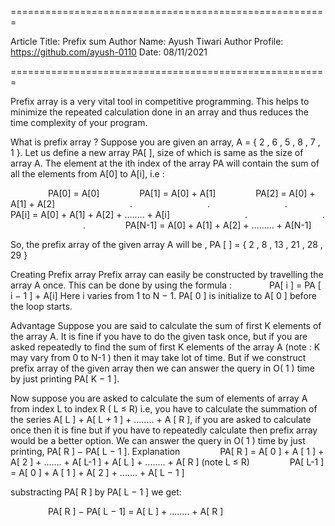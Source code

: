 
=======================================================

Article Title: Prefix sum
Author Name: Ayush Tiwari
Author Profile: https://github.com/ayush-0110
Date: 08/11/2021

=======================================================

Prefix array is a very vital tool in competitive programming. This helps to minimize the repeated calculation done in an array and thus reduces the time complexity of your program.

What is prefix array ?
Suppose you are given an array, A = { 2 , 6 , 5 , 8 , 7 , 1 }. Let us define a new array PA[ ], size of which is same as the size of array A. The element at the ith index of the array PA will contain the sum of all the elements from A[0] to A[i], i.e :

     PA[0] = A[0]
     PA[1] = A[0] + A[1]
     PA[2] = A[0] + A[1] + A[2]
         .
         .
         .
     PA[i] = A[0] + A[1] + A[2] + ........ + A[i]
         .
         .
         .
     PA[N-1] = A[0] + A[1] + A[2] + ......... + A[N-1]

So, the prefix array of the given array A will be , PA [ ] = { 2 , 8 , 13 , 21 , 28 , 29 }

Creating Prefix array
Prefix array can easily be constructed by travelling the array A once. This can be done by using the formula :
    PA[ i ] = PA [ i − 1 ] + A[i]
Here i varies from 1 to N − 1. PA[ 0 ] is initialize to A[ 0 ] before the loop starts.

Advantage
Suppose you are said to calculate the sum of first K elements of the array A. It is fine if you have to do the given task once, but if you are asked repeatedly to find the sum of first K elements of the array A (note : K may vary from 0 to N-1 ) then it may take lot of time. But if we construct prefix array of the given array then we can answer the query in O( 1 ) time by just printing PA[ K − 1 ].

Now suppose you are asked to calculate the sum of elements of array A from index L to index R ( L ≤ R) i.e, you have to calculate the summation of the series A[ L ] + A[ L + 1 ] + ........ + A [ R ], if you are asked to calculate once then it is fine but if you have to repeatedly calculate then prefix array would be a better option. We can answer the query in O( 1 ) time by just printing, PA[ R ] − PA[ L − 1 ].
Explanation
     PA[ R ] = A[ 0 ] + A [ 1 ] + A[ 2 ] + ....... + A[ L-1 ] + A[ L ] + ........ + A[ R ] (note L ≤ R)
     PA[ L-1 ] = A[ 0 ] + A [ 1 ] + A[ 2 ] + ....... + A[ L − 1 ]

substracting PA[ R ] by PA[ L − 1 ] we get:

     PA[ R ] − PA[ L − 1] = A[ L ] + ........ + A[ R ]


